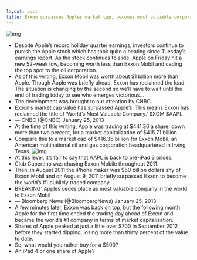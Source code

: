```yaml
---
layout: post
title: Exxon surpasses Apples market cap, becomes most valuable corporation
---
```

![img](http://media.idownloadblog.com/wp-content/uploads/2013/01/AAPL-Market-cap-20130125.jpg)
* Despite Apple’s record holiday quarter earnings, investors continue to punish the Apple stock which has took quite a beating since Tuesday’s earnings report. As the stock continues to slide, Apple on Friday hit a new 52-week low, becoming worth less than Exxon Mobil and ceding the top spot to the oil corporation.
* As of this writing, Exxon Mobil was worth about $1 billion more than Apple. Though Apple was briefly ahead, Exxon has reclaimed the lead. The situation is changing by the second so we’ll have to wait until the end of trading today to see who emerges victorious…
* The development was brought to our attention by CNBC.
* Exxon’s market cap value has surpassed Apple’s. This means Exxon has reclaimed the title of ‘World’s Most Valuable Company.’ $XOM $AAPL
* — CNBC (@CNBC) January 25, 2013
* At the time of this writing, Apple was trading at $441.36 a share, down more than two percent, for a market capitalization of $415.71 billion.
* Compare this to a market cap of $416.36 billion for Exxon Mobil, an American multinational oil and gas corporation headquartered in Irving, Texas.
![img](http://media.idownloadblog.com/wp-content/uploads/2013/01/XOM-Market-cap-20130125.jpg)
* At this level, it’s fair to say that AAPL is back to pre-iPad 3 prices.
* Club Cupertino was chasing Exxon Mobile throughout 2011.
* Then, in August 2011 the iPhone maker was $50 billion dollars shy of Exxon Mobil and on August 9, 2011 briefly surpassed Exxon to become the world’s #1 publicly traded company.
* BREAKING: Apples cedes place as most valuable company in the world to Exxon Mobil
* — Bloomberg News (@BloombergNews) January 25, 2013
* A few minutes later, Exxon was back on top, but the following month Apple for the first time ended the trading day ahead of Exxon and became the world’s #1 company in terms of market capitalization.
* Shares of Apple peaked at just a little over $700 in September 2012 before they started dipping, losing more than thirty percent of the value to date.
* So, what would you rather buy for a $500?
* An iPad 4 or one share of Apple?

